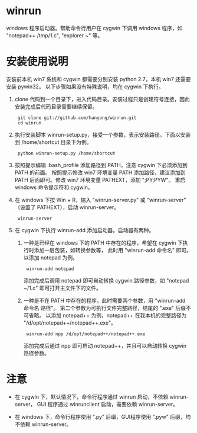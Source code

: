winrun
======

windows 程序启动器。帮助命令行用户在 cygwin 下调用 windows 程序，如 "notepad++ /tmp/1.c", "explorer ~" 等。

安装使用说明
===

安装前本机 win7 系统和 cygwin 都需要分别安装 python 2.7，本机 win7 还需要安装 pywin32。
以下步骤如果没有特殊说明，均在 cygwin 下执行。

1. clone 代码到一个目录下，进入代码目录。安装过程只是创建符号连接，因此安装完成后代码目录需要继续保留。

        git clone git://github.com/hanyong/winrun.git
        cd winrun

1. 执行安装脚本 winrun-setup.py，接受一个参数，表示安装路径。下面以安装到 /home/shortcut 目录下为例。

        python winrun-setup.py /home/shortcut

1. 按照提示编辑 .bash_profile 添加路径到 PATH，注意 cygwin 下必须添加到 PATH 的前面。
按照提示修改 win7 环境变量 PATH 添加路径，建议添加到 PATH 后面即可。修改 win7 环境变量 PATHEXT，添加 ";PY;PYW"。
重启 windows 命令提示符和 cygwin。

1. 在 windows 下按 Win + R，输入 "winrun-server.py" 或 "winrun-server" （设置了 PATHEXT），启动 winrun-server。
    
        winrun-server

1. 在 cygwin 下执行 winrun-add 添加启动器。启动器有两种。
    1. 一种是已经在 windows 下的 PATH 中存在的程序，希望在 cygwin 下执行时添加一层包装，如转换参数等，
        此时用 "winrun-add 命令名" 即可。以添加 notepad 为例。

            winrun-add notepad          
                
        添加完成后调用 notepad 即可自动转换 cygwin 路径参数，如 "notepad ~/1.c" 即可打开主文件下的文件。
    1. 一种是不在 PATH 中存在的程序，此时需要两个参数，用 "winrun-add 命令名 路径"。
        第二个参数为可执行文件完整路径，结尾的 ".exe" 后缀不可省略。
        以添加 notepad++ 为例，notepad++ 在我本机的完整路径为 "/d/opt/notepad++/notepad++.exe"。
    
            winrun-add npp /d/opt/notepad++/notepad++.exe
        
        添加完成后通过 npp 即可启动 notepad++，并且可以自动转换 cygwin 路径参数。

注意
===
- 在 cygwin 下，默认情况下，命令行程序通过 winrun 启动，不依赖 winrun-server，
GUI 程序通过 winrunclient 启动，需要依赖 winrun-server。

- 在 windows 下，命令行程序使用 ".py" 后缀，GUI程序使用 ".pyw" 后缀，均不依赖 winrun-server。
